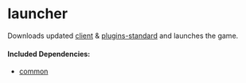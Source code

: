 # launcher

Downloads updated [client](https://github.com/RuneSuite/client/tree/master/client) &
 [plugins-standard](https://github.com/RuneSuite/client/tree/master/plugins-standard) and launches the game.
 
 #### Included Dependencies:
 
 * [common](https://github.com/RuneSuite/client/tree/master/common)